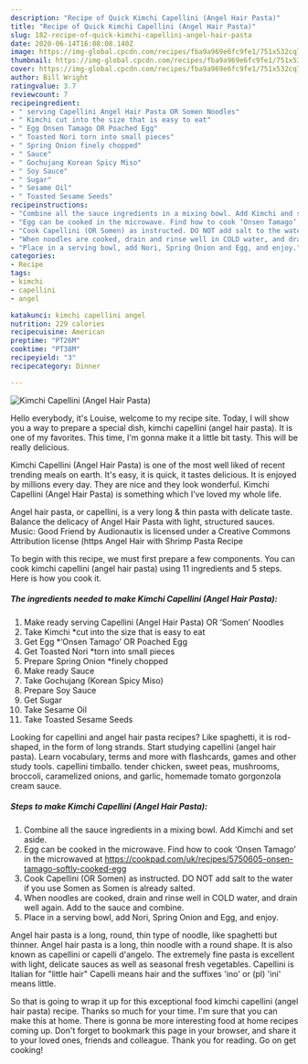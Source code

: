 ```yaml
---
description: "Recipe of Quick Kimchi Capellini (Angel Hair Pasta)"
title: "Recipe of Quick Kimchi Capellini (Angel Hair Pasta)"
slug: 182-recipe-of-quick-kimchi-capellini-angel-hair-pasta
date: 2020-06-14T16:08:08.140Z
image: https://img-global.cpcdn.com/recipes/fba9a969e6fc9fe1/751x532cq70/kimchi-capellini-angel-hair-pasta-recipe-main-photo.jpg
thumbnail: https://img-global.cpcdn.com/recipes/fba9a969e6fc9fe1/751x532cq70/kimchi-capellini-angel-hair-pasta-recipe-main-photo.jpg
cover: https://img-global.cpcdn.com/recipes/fba9a969e6fc9fe1/751x532cq70/kimchi-capellini-angel-hair-pasta-recipe-main-photo.jpg
author: Bill Wright
ratingvalue: 3.7
reviewcount: 7
recipeingredient:
- " serving Capellini Angel Hair Pasta OR Somen Noodles"
- " Kimchi cut into the size that is easy to eat"
- " Egg Onsen Tamago OR Poached Egg"
- " Toasted Nori torn into small pieces"
- " Spring Onion finely chopped"
- " Sauce"
- " Gochujang Korean Spicy Miso"
- " Soy Sauce"
- " Sugar"
- " Sesame Oil"
- " Toasted Sesame Seeds"
recipeinstructions:
- "Combine all the sauce ingredients in a mixing bowl. Add Kimchi and set aside."
- "Egg can be cooked in the microwave. Find how to cook ‘Onsen Tamago’ in the microwaved at https://cookpad.com/uk/recipes/5750605-onsen-tamago-softly-cooked-egg"
- "Cook Capellini (OR Somen) as instructed. DO NOT add salt to the water if you use Somen as Somen is already salted."
- "When noodles are cooked, drain and rinse well in COLD water, and drain well again. Add to the sauce and combine."
- "Place in a serving bowl, add Nori, Spring Onion and Egg, and enjoy."
categories:
- Recipe
tags:
- kimchi
- capellini
- angel

katakunci: kimchi capellini angel 
nutrition: 229 calories
recipecuisine: American
preptime: "PT26M"
cooktime: "PT38M"
recipeyield: "3"
recipecategory: Dinner

---
```



![Kimchi Capellini (Angel Hair Pasta)](https://img-global.cpcdn.com/recipes/fba9a969e6fc9fe1/751x532cq70/kimchi-capellini-angel-hair-pasta-recipe-main-photo.jpg)

Hello everybody, it's Louise, welcome to my recipe site. Today, I will show you a way to prepare a special dish, kimchi capellini (angel hair pasta). It is one of my favorites. This time, I'm gonna make it a little bit tasty. This will be really delicious.

Kimchi Capellini (Angel Hair Pasta) is one of the most well liked of recent trending meals on earth. It's easy, it is quick, it tastes delicious. It is enjoyed by millions every day. They are nice and they look wonderful. Kimchi Capellini (Angel Hair Pasta) is something which I've loved my whole life.

Angel hair pasta, or capellini, is a very long &amp; thin pasta with delicate taste. Balance the delicacy of Angel Hair Pasta with light, structured sauces. Music: Good Friend by Audionautix is licensed under a Creative Commons Attribution license (https Angel Hair with Shrimp Pasta Recipe


To begin with this recipe, we must first prepare a few components. You can cook kimchi capellini (angel hair pasta) using 11 ingredients and 5 steps. Here is how you cook it.

<!--inarticleads1-->

##### The ingredients needed to make Kimchi Capellini (Angel Hair Pasta):

1. Make ready  serving Capellini (Angel Hair Pasta) OR ‘Somen’ Noodles
1. Take  Kimchi *cut into the size that is easy to eat
1. Get  Egg *‘Onsen Tamago’ OR Poached Egg
1. Get  Toasted Nori *torn into small pieces
1. Prepare  Spring Onion *finely chopped
1. Make ready  Sauce
1. Take  Gochujang (Korean Spicy Miso)
1. Prepare  Soy Sauce
1. Get  Sugar
1. Take  Sesame Oil
1. Take  Toasted Sesame Seeds


Looking for capellini and angel hair pasta recipes? Like spaghetti, it is rod-shaped, in the form of long strands. Start studying capellini (angel hair pasta). Learn vocabulary, terms and more with flashcards, games and other study tools. capellini timballo. tender chicken, sweet peas, mushrooms, broccoli, caramelized onions, and garlic, homemade tomato gorgonzola cream sauce. 

<!--inarticleads2-->

##### Steps to make Kimchi Capellini (Angel Hair Pasta):

1. Combine all the sauce ingredients in a mixing bowl. Add Kimchi and set aside.
1. Egg can be cooked in the microwave. Find how to cook ‘Onsen Tamago’ in the microwaved at https://cookpad.com/uk/recipes/5750605-onsen-tamago-softly-cooked-egg
1. Cook Capellini (OR Somen) as instructed. DO NOT add salt to the water if you use Somen as Somen is already salted.
1. When noodles are cooked, drain and rinse well in COLD water, and drain well again. Add to the sauce and combine.
1. Place in a serving bowl, add Nori, Spring Onion and Egg, and enjoy.


Angel hair pasta is a long, round, thin type of noodle, like spaghetti but thinner. Angel hair pasta is a long, thin noodle with a round shape. It is also known as capellini or capelli d&#39;angelo. The extremely fine pasta is excellent with light, delicate sauces as well as seasonal fresh vegetables. Capellini is Italian for &#34;little hair&#34; Capelli means hair and the suffixes &#39;ino&#39; or (pl) &#39;ini&#39; means little. 

So that is going to wrap it up for this exceptional food kimchi capellini (angel hair pasta) recipe. Thanks so much for your time. I'm sure that you can make this at home. There is gonna be more interesting food at home recipes coming up. Don't forget to bookmark this page in your browser, and share it to your loved ones, friends and colleague. Thank you for reading. Go on get cooking!
